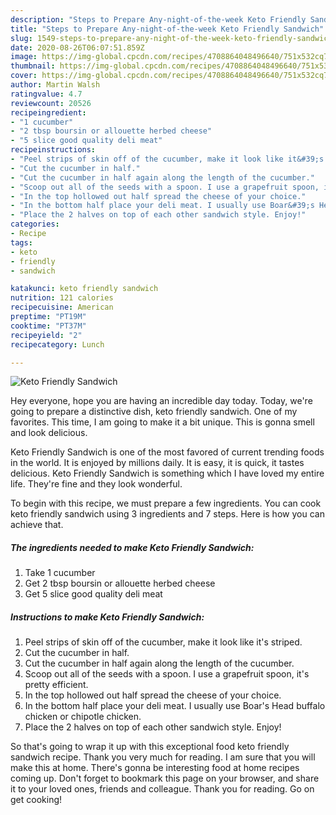```yaml
---
description: "Steps to Prepare Any-night-of-the-week Keto Friendly Sandwich"
title: "Steps to Prepare Any-night-of-the-week Keto Friendly Sandwich"
slug: 1549-steps-to-prepare-any-night-of-the-week-keto-friendly-sandwich
date: 2020-08-26T06:07:51.859Z
image: https://img-global.cpcdn.com/recipes/4708864048496640/751x532cq70/keto-friendly-sandwich-recipe-main-photo.jpg
thumbnail: https://img-global.cpcdn.com/recipes/4708864048496640/751x532cq70/keto-friendly-sandwich-recipe-main-photo.jpg
cover: https://img-global.cpcdn.com/recipes/4708864048496640/751x532cq70/keto-friendly-sandwich-recipe-main-photo.jpg
author: Martin Walsh
ratingvalue: 4.7
reviewcount: 20526
recipeingredient:
- "1 cucumber"
- "2 tbsp boursin or allouette herbed cheese"
- "5 slice good quality deli meat"
recipeinstructions:
- "Peel strips of skin off of the cucumber, make it look like it&#39;s striped."
- "Cut the cucumber in half."
- "Cut the cucumber in half again along the length of the cucumber."
- "Scoop out all of the seeds with a spoon. I use a grapefruit spoon, it&#39;s pretty efficient."
- "In the top hollowed out half spread the cheese of your choice."
- "In the bottom half place your deli meat. I usually use Boar&#39;s Head buffalo chicken or chipotle chicken."
- "Place the 2 halves on top of each other sandwich style. Enjoy!"
categories:
- Recipe
tags:
- keto
- friendly
- sandwich

katakunci: keto friendly sandwich 
nutrition: 121 calories
recipecuisine: American
preptime: "PT19M"
cooktime: "PT37M"
recipeyield: "2"
recipecategory: Lunch

---
```



![Keto Friendly Sandwich](https://img-global.cpcdn.com/recipes/4708864048496640/751x532cq70/keto-friendly-sandwich-recipe-main-photo.jpg)

Hey everyone, hope you are having an incredible day today. Today, we're going to prepare a distinctive dish, keto friendly sandwich. One of my favorites. This time, I am going to make it a bit unique. This is gonna smell and look delicious.



Keto Friendly Sandwich is one of the most favored of current trending foods in the world. It is enjoyed by millions daily. It is easy, it is quick, it tastes delicious. Keto Friendly Sandwich is something which I have loved my entire life. They're fine and they look wonderful.


To begin with this recipe, we must prepare a few ingredients. You can cook keto friendly sandwich using 3 ingredients and 7 steps. Here is how you can achieve that.

<!--inarticleads1-->

##### The ingredients needed to make Keto Friendly Sandwich:

1. Take 1 cucumber
1. Get 2 tbsp boursin or allouette herbed cheese
1. Get 5 slice good quality deli meat




<!--inarticleads2-->

##### Instructions to make Keto Friendly Sandwich:

1. Peel strips of skin off of the cucumber, make it look like it&#39;s striped.
1. Cut the cucumber in half.
1. Cut the cucumber in half again along the length of the cucumber.
1. Scoop out all of the seeds with a spoon. I use a grapefruit spoon, it&#39;s pretty efficient.
1. In the top hollowed out half spread the cheese of your choice.
1. In the bottom half place your deli meat. I usually use Boar&#39;s Head buffalo chicken or chipotle chicken.
1. Place the 2 halves on top of each other sandwich style. Enjoy!




So that's going to wrap it up with this exceptional food keto friendly sandwich recipe. Thank you very much for reading. I am sure that you will make this at home. There's gonna be interesting food at home recipes coming up. Don't forget to bookmark this page on your browser, and share it to your loved ones, friends and colleague. Thank you for reading. Go on get cooking!
